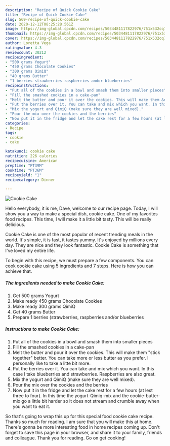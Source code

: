 ```yaml
---
description: "Recipe of Quick Cookie Cake"
title: "Recipe of Quick Cookie Cake"
slug: 569-recipe-of-quick-cookie-cake
date: 2020-12-12T08:25:28.561Z
image: https://img-global.cpcdn.com/recipes/5034481117822976/751x532cq70/cookie-cake-recipe-main-photo.jpg
thumbnail: https://img-global.cpcdn.com/recipes/5034481117822976/751x532cq70/cookie-cake-recipe-main-photo.jpg
cover: https://img-global.cpcdn.com/recipes/5034481117822976/751x532cq70/cookie-cake-recipe-main-photo.jpg
author: Loretta Vega
ratingvalue: 4.3
reviewcount: 30212
recipeingredient:
- "500 grams Yogurt"
- "450 grams Chocolate Cookies"
- "300 grams QimiQ"
- "40 grams Butter"
- "1 berries strawberries raspberries andor blueberries"
recipeinstructions:
- "Put all of the cookies in a bowl and smash them into smaller pieces"
- "Fill the smashed cookies in a cake-pan"
- "Melt the butter and pour it over the cookies. This will make them &#34;stick together&#34; better. You can take more or less butter as you prefer. I personally like to take a litte bit more."
- "Put the berries over it. You can take and mix which you want. In this case I take blueberries and strawberries. Raspberries are also great."
- "Mix the yogurt and QimiQ (make sure they are well mixed)."
- "Pour the mix over the cookies and the berries"
- "Now put it in the fridge and let the cake rest for a few hours (at lest three to four). In this time the yogurt-Qimiq-mix and the cookie-butter-mix go a little bit harder so it does not stream and crumble away when you want to eat it."
categories:
- Recipe
tags:
- cookie
- cake

katakunci: cookie cake 
nutrition: 226 calories
recipecuisine: American
preptime: "PT39M"
cooktime: "PT36M"
recipeyield: "1"
recipecategory: Dinner

---
```



![Cookie Cake](https://img-global.cpcdn.com/recipes/5034481117822976/751x532cq70/cookie-cake-recipe-main-photo.jpg)

Hello everybody, it is me, Dave, welcome to our recipe page. Today, I will show you a way to make a special dish, cookie cake. One of my favorites food recipes. This time, I will make it a little bit tasty. This will be really delicious.



Cookie Cake is one of the most popular of recent trending meals in the world. It's simple, it is fast, it tastes yummy. It's enjoyed by millions every day. They are nice and they look fantastic. Cookie Cake is something that I've loved my entire life.


To begin with this recipe, we must prepare a few components. You can cook cookie cake using 5 ingredients and 7 steps. Here is how you can achieve that.

<!--inarticleads1-->

##### The ingredients needed to make Cookie Cake:

1. Get 500 grams Yogurt
1. Make ready 450 grams Chocolate Cookies
1. Make ready 300 grams QimiQ
1. Get 40 grams Butter
1. Prepare 1 berries (strawberries, raspberries and/or blueberries




<!--inarticleads2-->

##### Instructions to make Cookie Cake:

1. Put all of the cookies in a bowl and smash them into smaller pieces
1. Fill the smashed cookies in a cake-pan
1. Melt the butter and pour it over the cookies. This will make them &#34;stick together&#34; better. You can take more or less butter as you prefer. I personally like to take a litte bit more.
1. Put the berries over it. You can take and mix which you want. In this case I take blueberries and strawberries. Raspberries are also great.
1. Mix the yogurt and QimiQ (make sure they are well mixed).
1. Pour the mix over the cookies and the berries
1. Now put it in the fridge and let the cake rest for a few hours (at lest three to four). In this time the yogurt-Qimiq-mix and the cookie-butter-mix go a little bit harder so it does not stream and crumble away when you want to eat it.




So that's going to wrap this up for this special food cookie cake recipe. Thanks so much for reading. I am sure that you will make this at home. There's gonna be more interesting food in home recipes coming up. Don't forget to save this page in your browser, and share it to your family, friends and colleague. Thank you for reading. Go on get cooking!

